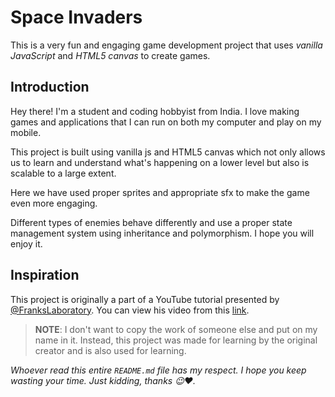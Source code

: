 # Space Invaders
This is a very fun and engaging game development project that uses *vanilla JavaScript* and *HTML5 canvas* to create games.

## Introduction
Hey there! I'm a student and coding hobbyist from India. I love making games and applications that I can run on both my computer and play on my mobile.

This project is built using vanilla js and HTML5 canvas which not only allows us to learn and understand what's happening on a lower level but also is scalable to a large extent.

Here we have used proper sprites and appropriate sfx to make the game even more engaging.

Different types of enemies behave differently and use a proper state management system using inheritance and polymorphism. I hope you will enjoy it.

## Inspiration
This project is originally a part of a YouTube tutorial presented by [@FranksLaboratory](https://codepen.io/franksLaboratory). You can view his video from this [link](https://youtu.be/6qcw5gJrLTE?si=i8f-2tz-1jMp1gav).

> **NOTE**: I don't want to copy the work of someone else and put on my name in it. Instead, this project was made for learning by the original creator and is also used for learning.


<cite>Whoever read this entire `README.md` file has my respect. I hope you keep wasting your time. Just kidding, thanks :wink::heart:.</cite>
